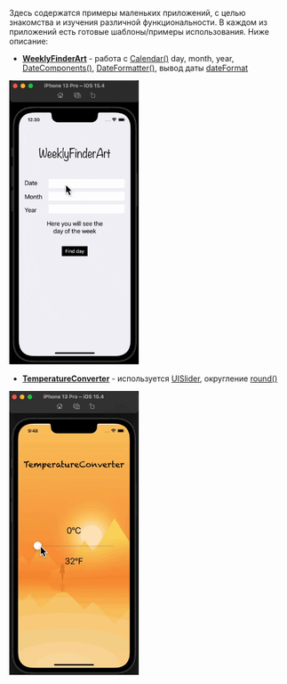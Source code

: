 Здесь содержатся примеры маленьких приложений, с целью знакомства и изучения различной функциональности. В каждом из приложений есть готовые шаблоны/примеры использования. Ниже описание:

- **[WeeklyFinderArt](https://github.com/artemiosdev/Swift-Manual-my-notes/tree/main/small%20apps%2C%20examples/WeeklyFinderArt)** - работа с [Calendar()](https://developer.apple.com/documentation/foundation/calendar) day, month, year, [DateComponents()](https://developer.apple.com/documentation/foundation/datecomponents), [DateFormatter()](https://developer.apple.com/documentation/foundation/dateformatter), вывод даты [dateFormat](https://developer.apple.com/documentation/foundation/dateformatter/1413514-dateformat)

<img alt="gif" src="images/WeeklyFinderArt.gif" height = 510 width = 233 />

- **[TemperatureConverter](https://github.com/artemiosdev/Swift-Manual-my-notes/tree/main/small%20apps%2C%20examples/TemperatureConverter/TemperatureConverter/TemperatureConverter)** - используется [UISlider](https://developer.apple.com/documentation/uikit/uislider), округление [round()](https://www.advancedswift.com/rounding-floats-and-doubles-in-swift/) 

<img alt="gif" src="images/TemperatureConverter.gif" height = 510 width = 233 />
